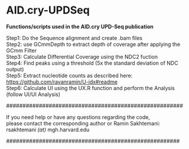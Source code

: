 # AID.cry-UPDSeq
**Functions/scripts used in the AID.cry UPD-Seq publication**

Step1: Do the Sequence alignment and create .bam files    
Step2: use GCmmDepth to extract depth of coverage after applying the GCmm Filter    
Step3: Calculate Differential Coverage using the NDC2 fuction       
Step4: Find peaks using a threshold (5x the standard deviation of NDC output)       
Step5: Extract nucleotide counts as described here: https://github.com/rayanramin/U-idx#readme    
Step6: Calculate UI using the UX.R function and perform the Analysis (follow UI/UI Analysis)

######################################################

If you need help or have any questions regarding the code,     
please contact the corresponding author or Ramin Sakhtemani:       
rsakhtemani _(at)_ mgh.harvard.edu

#####################################################
